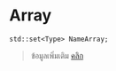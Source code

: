 # Array

```
std::set<Type> NameArray;
```

> ข้อมูลเพิ่มเติม [คลิก](https://www.cplusplus.com/reference/set/set/)
